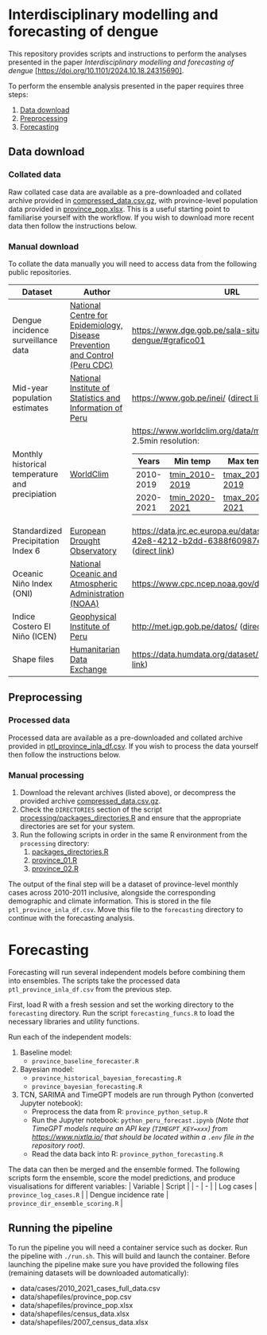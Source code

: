 # Interdisciplinary modelling and forecasting of dengue

This repository provides scripts and instructions to perform the analyses presented in the paper *Interdisciplinary modelling and forecasting of dengue* [https://doi.org/10.1101/2024.10.18.24315690].

To perform the ensemble analysis presented in the paper requires three steps:
1. [Data download](#data)
1. [Preprocessing](#preprocessing)
1. [Forecasting](#forecasting)

## Data download

### Collated data

Raw collated case data are available as a pre-downloaded and collated archive provided in [compressed_data.csv.gz](processing/compressed_data.csv.gz), with province-level population data provided in [province_pop.xlsx](processing/province_pop.xlsx). This is a useful starting point to familiarise yourself with the workflow. If you wish to download more recent data then follow the instructions below.

### Manual download

To collate the data manually you will need to access data from the following public repositories.

| Dataset | Author | URL |
| - | - | - |
| Dengue incidence surveillance data | [National Centre for Epidemiology, Disease Prevention and Control (Peru CDC)](https://www.dge.gob.pe/salasituacional) | https://www.dge.gob.pe/sala-situacional-dengue/#grafico01 |
| Mid-year population estimates | [National Institute of Statistics and Information of Peru](https://www.gob.pe/inei/) | https://www.gob.pe/inei/ ([direct link](https://www.inei.gob.pe/media/MenuRecursivo/indices_tematicos/proy_04.xls)) |
| Monthly historical temperature and precipiation | [WorldClim](https://www.worldclim.org/) | https://www.worldclim.org/data/monthlywth.html<br>2.5min resolution:<table><thead><tr><th>Years</th><th>Min temp</th><th>Max temp</th><th>Precipitation</th></tr></thead><tbody><tr><td>2010-2019</td><td>[tmin_2010-2019](https://geodata.ucdavis.edu/climate/worldclim/2_1/hist/cts4.06/2.5m/wc2.1_cruts4.06_2.5m_tmin_2010-2019.zip)</td><td>[tmax_2010-2019](https://geodata.ucdavis.edu/climate/worldclim/2_1/hist/cts4.06/2.5m/wc2.1_cruts4.06_2.5m_tmax_2010-2019.zip)</td><td>[prec_2010-2019](https://geodata.ucdavis.edu/climate/worldclim/2_1/hist/cts4.06/2.5m/wc2.1_cruts4.06_2.5m_prec_2010-2019.zip)</td></tr><tr><td>2020-2021</td><td>[tmin_2020-2021](https://geodata.ucdavis.edu/climate/worldclim/2_1/hist/cts4.06/2.5m/wc2.1_cruts4.06_2.5m_tmin_2020-2021.zip)</td><td>[tmax_2020-2021](https://geodata.ucdavis.edu/climate/worldclim/2_1/hist/cts4.06/2.5m/wc2.1_cruts4.06_2.5m_tmax_2020-2021.zip)</td><td>[prec_2020-2021](https://geodata.ucdavis.edu/climate/worldclim/2_1/hist/cts4.06/2.5m/wc2.1_cruts4.06_2.5m_prec_2020-2021.zip)</td></tr></tbody></table> |
| Standardized Precipitation Index 6 | [European Drought Observatory](https://jeodpp.jrc.ec.europa.eu/) | https://data.jrc.ec.europa.eu/dataset/1534c8f7-42e8-4212-b2dd-6388f60987eb#dataaccess ([direct link](https://drought.emergency.copernicus.eu/data/Drought_Observatories_datasets/GDO_Standardized_Precipitation_Index_SPI6/ver1-2-0/)) |
| Oceanic Niño Index (ONI) | [National Oceanic and Atmospheric Administration (NOAA)](https://origin.cpc.ncep.noaa.gov/) | https://www.cpc.ncep.noaa.gov/data/ ([direct link](https://www.cpc.ncep.noaa.gov/data/indices/oni.ascii.txt)) |
| Indice Costero El Niño (ICEN) | [Geophysical Institute of Peru](http://met.igp.gob.pe) | http://met.igp.gob.pe/datos/ ([direct link](http://met.igp.gob.pe/datos/icen.txt)) |
| Shape files | [Humanitarian Data Exchange](https://data.humdata.org/) | https://data.humdata.org/dataset/cod-ab-per ([direct link](https://data.humdata.org/dataset/54fc7f4d-f4c0-4892-91f6-2fe7c1ecf363/resource/63cc642a-2957-4f25-8a17-086c99d275e8/download/per_adm_ign_20200714_shp.zip))|

## Preprocessing

### Processed data

Processed data are available as a pre-downloaded and collated archive provided in [ptl_province_inla_df.csv](processing/ptl_province_inla_df.csv). If you wish to process the data yourself then follow the instructions below.

### Manual processing

1. Download the relevant archives (listed above), or decompress the provided archive [compressed_data.csv.gz](processing/compressed_data.csv).
1. Check the `DIRECTORIES` section of the script [processing/packages_directories.R](processing/packages_directories.R) and ensure that the appropriate directories are set for your system.
1. Run the following scripts in order in the same R environment from the `processing` directory:
   1. [packages_directories.R](processing/packages_directories.R)
   1. [province_01.R](processing/province_01.R)
   1. [province_02.R](processing/province_02.R)

The output of the final step will be a dataset of province-level monthly cases across 2010-2011 inclusive, alongside the corresponding demographic and climate information. This is stored in the file `ptl_province_inla_df.csv`. Move this file to the `forecasting` directory to continue with the forecasting analysis.

# Forecasting

Forecasting will run several independent models before combining them into ensembles. The scripts take the processed data `ptl_province_inla_df.csv` from the previous step.

First, load R with a fresh session and set the working directory to the `forecasting` directory. Run the script `forecasting_funcs.R` to load the necessary libraries and utility functions.

Run each of the independent models:
1. Baseline model:
   - `province_baseline_forecaster.R`
1. Bayesian model:
   - `province_historical_bayesian_forecasting.R`
   - `province_bayesian_forecasting.R`
1. TCN, SARIMA and TimeGPT models are run through Python (converted Jupyter notebook):
   - Preprocess the data from R: `province_python_setup.R`
   - Run the Jupyter notebook: `python_peru_forecast.ipynb` (_Note that TimeGPT models require an API key (`TIMEGPT_KEY=xxx`) from https://www.nixtla.io/ that should be located within a `.env` file in the repository root)._
   - Read the data back into R: `province_python_forecasting.R`

The data can then be merged and the ensemble formed. The following scripts form the ensemble, score the model predictions, and produce visualisations for different variables:
| Variable | Script |
| - | - |
| Log cases | `province_log_cases.R` |
| Dengue incidence rate | `province_dir_ensemble_scoring.R` |

## Running the pipeline

To run the pipeline you will need a container service such as docker. Run the pipeline with `./run.sh`. This will build and launch the container. Before launching the pipeline make sure you have provided the following files (remaining datasets will be downloaded automatically):
- data/cases/2010_2021_cases_full_data.csv
- data/shapefiles/province_pop.csv
- data/shapefiles/province_pop.xlsx
- data/shapefiles/census_data.xlsx
- data/shapefiles/2007_census_data.xlsx
